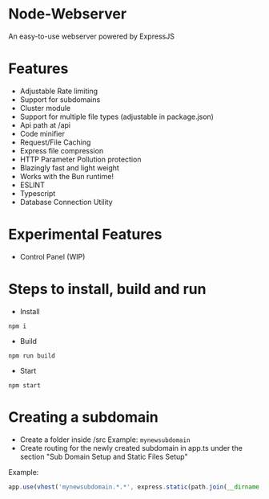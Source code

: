# Node-Webserver
An easy-to-use webserver powered by ExpressJS

# Features
- Adjustable Rate limiting
- Support for subdomains
- Cluster module
- Support for multiple file types (adjustable in package.json)
- Api path at /api
- Code minifier
- Request/File Caching
- Express file compression
- HTTP Parameter Pollution protection
- Blazingly fast and light weight
- Works with the Bun runtime!
- ESLINT
- Typescript
- Database Connection Utility

# Experimental Features
- Control Panel (WIP)

# Steps to install, build and run
- Install
```
npm i
```
- Build
```
npm run build
```
- Start
```
npm start
```
# Creating a subdomain
- Create a folder inside /src
Example: ``mynewsubdomain``
- Create routing for the newly created subdomain in app.ts under the section "Sub Domain Setup and Static Files Setup"

Example:

```js
app.use(vhost('mynewsubdomain.*.*', express.static(path.join(__dirname, '/mynewsubdomain'))));
```
